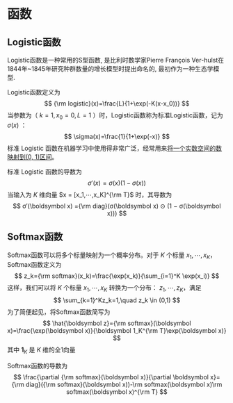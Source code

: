 # 函数

## Logistic函数

Logistic函数是一种常用的S型函数, 是比利时数学家Pierre François Ver-hulst在1844年~1845年研究种群数量的增长模型时提出命名的, 最初作为一种生态学模型.

Logistic函数定义为
$$
{\rm logistic}(x)=\frac{L}{1+\exp(-K(x-x_0))}
$$
当参数为（ $k=1, x_0=0,L=1$ ）时，Logistic函数称为标准Logistic函数，记为 $\sigma(x)$ ：
$$
\sigma(x)=\frac{1}{1+\exp(-x)}
$$
标准 Logistic 函数在机器学习中使用得非常广泛，经常用来<u>将一个实数空间的数映射到(0, 1)区间</u>。

标准 Logistic 函数的导数为
$$
\sigma'(x)=\sigma(x)(1-\sigma(x))
$$
当输入为 $K$ 维向量 $x = [x_1,⋯,x_K]^{\rm T}$ 时，其导数为
$$
σ′(\boldsymbol x) ={\rm diag}(σ(\boldsymbol x) ⊙ (1 − σ(\boldsymbol x)))
$$

## Softmax函数

Softmax函数可以将多个标量映射为一个概率分布。对于 $K$ 个标量 $x_1,\cdots,x_K$，Softmax函数定义为
$$
z_k={\rm softmax}(x_k)=\frac{\exp(x_k)}{\sum_{i=1}^K \exp(x_i)}
$$
这样，我们可以将 $K$ 个标量 $x_1, ⋯, x_K$ 转换为一个分布： $z_1, ⋯, z_K$，满足
$$
\sum_{k=1}^Kz_k=1,\quad z_k \in (0,1)
$$
为了简便起见，将Softmax函数简写为
$$
\hat{\boldsymbol z}={\rm softmax}(\boldsymbol x)=\frac{\exp(\boldsymbol x)}{\boldsymbol 1_K^{\rm T}\exp(\boldsymbol x)}
$$
其中 $\boldsymbol 1_K$ 是 $K$ 维的全1向量

Softmax函数的导数为
$$
\frac{\partial {\rm softmax}(\boldsymbol x)}{\partial \boldsymbol x}={\rm diag}({\rm softmax}(\boldsymbol x))-\rm softmax(\boldsymbol x)\rm softmax(\boldsymbol x)^{\rm T}
$$


